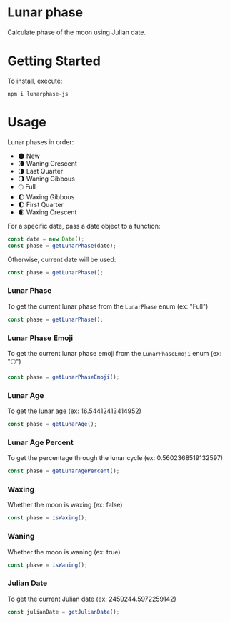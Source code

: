 # Lunar phase

Calculate phase of the moon using Julian date.


# Getting Started

To install, execute:

    npm i lunarphase-js


# Usage

Lunar phases in order:

- 🌑 New
- 🌘 Waning Crescent
- 🌗 Last Quarter
- 🌖 Waning Gibbous
- 🌕 Full
- 🌔 Waxing Gibbous
- 🌓 First Quarter
- 🌒 Waxing Crescent

For a specific date, pass a date object to a function:

```js
const date = new Date();
const phase = getLunarPhase(date);
```

Otherwise, current date will be used:

```js
const phase = getLunarPhase();
```

### Lunar Phase

To get the current lunar phase from the `LunarPhase` enum (ex: "Full")

```js
const phase = getLunarPhase();
```

### Lunar Phase Emoji

To get the current lunar phase emoji from the `LunarPhaseEmoji` enum (ex: "🌕")

```js
const phase = getLunarPhaseEmoji();
```

### Lunar Age

To get the lunar age (ex: 16.54412413414952)

```js
const phase = getLunarAge();
```

### Lunar Age Percent

To get the percentage through the lunar cycle (ex: 0.5602368519132597)

```js
const phase = getLunarAgePercent();
```

### Waxing

Whether the moon is waxing (ex: false)

```js
const phase = isWaxing();
```

### Waning

Whether the moon is waning (ex: true)

```js
const phase = isWaning();
```

### Julian Date

To get the current Julian date (ex: 2459244.5972259142)

```js
const julianDate = getJulianDate();
```

